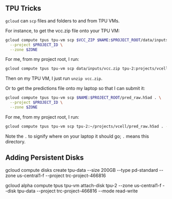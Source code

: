 ## TPU Tricks

`gcloud` can `scp` files and folders to and from TPU VMs.

For instance, to get the vcc.zip file onto your TPU VM:

```sh
gcloud compute tpus tpu-vm scp $VCC_ZIP $NAME:$PROJECT_ROOT/data/inputs \
  --project $PROJECT_ID \
  --zone $ZONE
```

For me, from my project root, I run:

```sh
gcloud compute tpus tpu-vm scp data/inputs/vcc.zip tpu-2:projects/vcell/data/inputs --project trc-project-466816 --zone us-central1-f
```

Then on my TPU VM, I just run `unzip vcc.zip`.

Or to get the predictions file onto my laptop so that I can submit it:

```sh
gcloud compute tpus tpu-vm scp $NAME:$PROJECT_ROOT/pred_raw.h5ad . \
  --project $PROJECT_ID \
  --zone $ZONE
```

For me, from my project root, I run:

```sh
gcloud compute tpus tpu-vm scp tpu-2:~/projects/vcell/pred_raw.h5ad . --project trc-project-466816 --zone us-central1-f
```

Note the `.` to signify where on your laptop it should go; `.` means this directory.

## Adding Persistent Disks

gcloud compute disks create tpu-data --size 200GB --type pd-standard --zone us-central1-f --project trc-project-466816

gcloud alpha compute tpus tpu-vm attach-disk tpu-2 --zone us-central1-f --disk tpu-data --project trc-project-466816 --mode read-write
